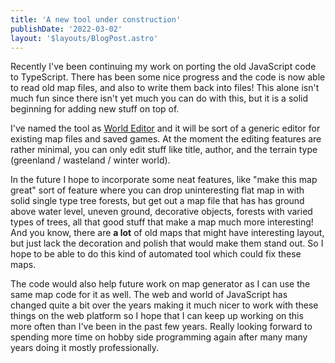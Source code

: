 ```yaml
---
title: 'A new tool under construction'
publishDate: '2022-03-02'
layout: '$layouts/BlogPost.astro'
---
```


Recently I've been continuing my work on porting the old JavaScript code to TypeScript. There has been some nice
progress and the code is now able to read old map files, and also to write them back into files! This alone isn't much
fun since there isn't yet much you can do with this, but it is a solid beginning for adding new stuff on top of.

I've named the tool as [World Editor](/world-editor/index.html) and it will be sort of a generic editor for existing
map files and saved games. At the moment the editing features are rather minimal, you can only edit stuff like title,
author, and the terrain type (greenland / wasteland / winter world).

In the future I hope to incorporate some neat features, like "make this map great" sort of feature where you can drop
uninteresting flat map in with solid single type tree forests, but get out a map file that has has ground above water
level, uneven ground, decorative objects, forests with varied types of trees, all that good stuff that make a map much
more interesting! And you know, there are **a lot** of old maps that might have interesting layout, but just lack the
decoration and polish that would make them stand out. So I hope to be able to do this kind of automated tool which could
fix these maps.

The code would also help future work on map generator as I can use the same map code for it as well. The web and world
of JavaScript has changed quite a bit over the years making it much nicer to work with these things on the web platform
so I hope that I can keep up working on this more often than I've been in the past few years. Really looking forward to
spending more time on hobby side programming again after many many years doing it mostly professionally.
